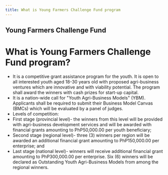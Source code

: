 ```yaml
---
title: What is Young Farmers Challenge Fund program
---
```


## Young Farmers Challenge Fund

# What is Young Farmers Challenge Fund program?


 - It is a competitive grant assistance program for the youth. It is open to all interested youth aged 18-30 years old with proposed agri-business ventures which are innovative and with viability potential. The program shall award the winners with cash prizes for start-up capital.  
 - It is a nation-wide call for "Youth Agri-Business Models" (YBM).  Applicants shall be required to submit their Business Model Canvas (BMCs) which will be evaluated by a panel of judges.
 - Levels of competition: 
 - First stage (provincial level)- the winners from this level will be provided with agri-business development services and will be awarded with financial grants amounting to PhP50,000.00 per youth beneficiary;
 - Second stage (regional level)- three (3) winners per region will be awarded an additional financial grant amounting to PhP150,000.00 per enterprise; and
 - Last stage (national level)- winners will receive additional financial grant amounting to PhP300,000.00 per enterprise. Six (6) winners will be declared as Outstanding Youth Agri-Business Models from among the regional winners.
